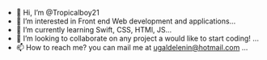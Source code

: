 - 👋 Hi, I’m @Tropicalboy21 
- 👀 I’m interested in Front end Web development and applications...
- 🌱 I’m currently learning Swift, CSS, HTMl, JS...
- 💞️ I’m looking to collaborate on any project a would like to start coding! ...
- 📫 How to reach me? you can mail me at ugaldelenin@hotmail.com ...

<!---
Tropicalboy21/Tropicalboy21 is a ✨ special ✨ repository because its `README.md` (this file) appears on your GitHub profile.
You can click the Preview link to take a look at your changes.
--->

